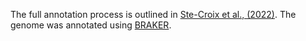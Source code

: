 The full annotation process is outlined in [Ste-Croix et al., (2022)](https://www.ncbi.nlm.nih.gov/pmc/articles/pmid/36742265/). The genome was annotated using [BRAKER](https://academic.oup.com/nargab/article/3/1/lqaa108/6066535).
